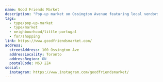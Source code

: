 ```yaml
---
name: Good Friends Market
description: "Pop-up market on Ossington Avenue featuring local vendors, artists, and food."
tags:
  - type/pop-up-market
  - type/market
  - neighbourhood/little-portugal
  - for/shopping
link: https://www.goodfriendsmarket.com/
address:
  streetAddress: 100 Ossington Ave
  addressLocality: Toronto
  addressRegion: ON
  postalCode: M6J 2Z4
social:
  instagram: https://www.instagram.com/goodfriendsmarket/
---
```

